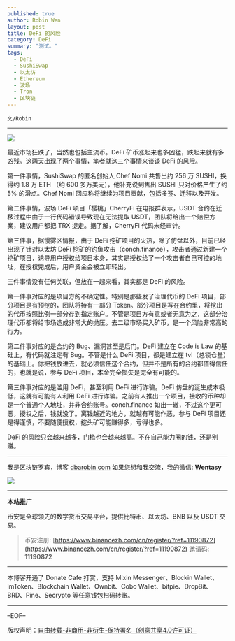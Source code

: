 ```yaml
---
published: true
author: Robin Wen
layout: post
title: DeFi 的风险
category: DeFi
summary: "测试。"
tags:
  - DeFi
  - SushiSwap
  - 以太坊
  - Ethereum
  - 波场
  - Tron
  - 区块链
---
```


`文/Robin`

***

![](https://cdn.dbarobin.com/wox5zxx.png)

最近市场狂跌了，当然也包括主流币。DeFi 矿币涨起来也多凶猛，跌起来就有多凶残。这两天出现了两个事情，笔者就这三个事情来谈谈 DeFi 的风险。

第一件事情，SushiSwap 的匿名创始人 Chef Nomi 共售出约 256 万 SUSHI，换得约 1.8 万 ETH （约 600 多万美元），他补充说到售出 SUSHI 只对价格产生了约 5% 的滑点。Chef Nomi 回应称将继续为项目贡献，包括多签、迁移以及开发。

第二件事情，波场 DeFi 项目「樱桃」CherryFi 在电报群表示，USDT 合约在迁移过程中由于一行代码错误导致现在无法提取 USDT，团队将给出一个赔偿方案，建议用户都把 TRX 提走。据了解，CherryFi 代码未经审计。

第三件事，据慢雾区情报，由于 DeFi 挖矿项目的火热，除了仿盘以外，目前已经出现了针对以太坊 DeFi 挖矿的钓鱼攻击（conch.finance），攻击者通过新建一个挖矿项目，诱导用户授权给项目本身，其实是授权给了一个攻击者自己可控的地址，在授权完成后，用户资金会被立即转出。

三件事情没有任何关联，但放在一起来看，其实都是 DeFi 的风险。

第一件事对应的是项目方的不确定性。特别是那些发了治理代币的 DeFi 项目，部分项目是有预挖的，团队将持有一部分 Token。部分项目是写在合约里，将挖出的代币按照比例一部分存到指定账户。不管是项目方有意或者无意为之，这部分治理代币都将给市场造成非常大的抛压。去二级市场买入矿币，是一个风险非常高的行为。

第二件事对应的是合约的 Bug、漏洞甚至是后门。DeFi 建立在 Code is Law 的基础上，有代码就注定有 Bug。不管是什么 DeFi 项目，都是建立在 tvl（总锁仓量）的基础上。你把钱放进去，就必须信任这个合约，但并不是所有的合约都值得信任的，也就是说，参与 DeFi 项目，本金完全损失是完全有可能的。

第三件事对应的是滥用 DeFi，甚至利用 DeFi 进行诈骗。DeFi 仿盘的诞生成本极低，这就有可能有人利用 DeFi 进行诈骗。之前有人推出一个项目，接收的币种却是一个普通个人地址，并非合约账号。conch.finance 如出一辙，不过这个更可恶，授权之后，钱就没了。离钱越近的地方，就越有可能作恶，参与 DeFi 项目还是得谨慎，不要随便授权，挖头矿可能赚得多，亏得也多。

DeFi 的风险只会越来越多，门槛也会越来越高。不在自己能力圈的钱，还是别赚。

***

我是区块链罗宾，博客 [dbarobin.com](https://dbarobin.com/)
如果您想和我交流，我的微信: **Wentasy**

![](https://cdn.dbarobin.com/v4yywe2.png)

***

**本站推广**

币安是全球领先的数字货币交易平台，提供比特币、以太坊、BNB 以及 USDT 交易。

> 币安注册: [https://www.binancezh.com/cn/register/?ref=11190872](https://www.binancezh.com/cn/register/?ref=11190872)
> 邀请码: **11190872**

***

本博客开通了 Donate Cafe 打赏，支持 Mixin Messenger、Blockin Wallet、imToken、Blockchain Wallet、Ownbit、Cobo Wallet、bitpie、DropBit、BRD、Pine、Secrypto 等任意钱包扫码转账。

<center>
    <div class="--donate-button"
         data-button-id="f8b9df0d-af9a-460d-8258-d3f435445075"
    ></div>
</center>

***

–EOF–

版权声明：[自由转载-非商用-非衍生-保持署名（创意共享4.0许可证）](http://creativecommons.org/licenses/by-nc-nd/4.0/deed.zh)